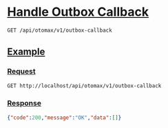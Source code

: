 # [Handle Outbox Callback]()

```bash
GET /api/otomax/v1/outbox-callback
```

## [Example]()

### [Request]()

```bash
GET http://localhost/api/otomax/v1/outbox-callback
```

### [Response]()

```json
{"code":200,"message":"OK","data":[]}
```